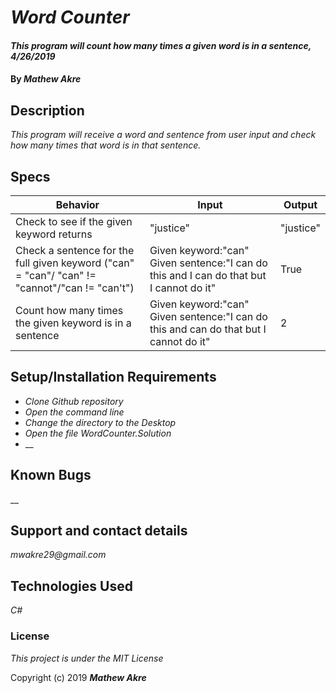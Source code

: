 # _Word Counter_

#### _This program will count how many times a given word is in a sentence, 4/26/2019_

#### By _**Mathew Akre**_

## Description

_This program will receive a word and sentence from user input and check how many times that word is in that sentence._

## Specs
|Behavior|Input|Output|
|-|-|-|
|Check to see if the given keyword returns|"justice"|"justice"|
|Check a sentence for the full given keyword ("can" = "can"/ "can" != "cannot"/"can != "can't")|Given keyword:"can" Given sentence:"I can do this and I can do that but I cannot do it"|True|
|Count how many times the given keyword is in a sentence|Given keyword:"can" Given sentence:"I can do this and can do that but I cannot do it"|2|



## Setup/Installation Requirements

* _Clone Github repository_
* _Open the command line_
* _Change the directory to the Desktop_
* _Open the file WordCounter.Solution_
* __


## Known Bugs

__

## Support and contact details

_mwakre29@gmail.com_

## Technologies Used

_C#_

### License

*This project is under the MIT License*

Copyright (c) 2019 **_Mathew Akre_**
